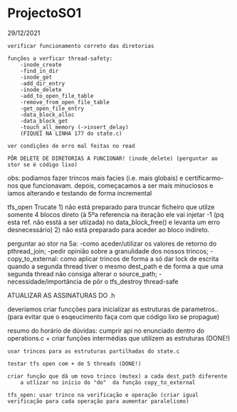  # ProjectoSO1
29/12/2021

    verificar funcionamento correto das diretorias

    funções a verficar thread-safety:
        -inode_create
        -find_in_dir
        -inode_get
        -add_dir_entry
        -inode_delete
        -add_to_open_file_table
        -remove_from_open_file_table
        -get_open_file_entry
        -data_block_alloc
        -data_block_get
        -touch_all_memory (->insert_delay)
        (FIQUEI NA LINHA 177 do state.c)

    ver condições de erro mal feitas no read

    PÔR DELETE DE DIRETORIAS A FUNCIONAR! (inode_delete) (perguntar ao stor se é código lixo)


obs: podiamos fazer trincos mais facies (i.e. mais globais) e certificarmo-nos que funcionavam. depois, começacamos a ser mais minuciosos e iamos alterando e testando de forma incremental


tfs_open Trucate
    1) não está preparado para truncar ficheiro que utilze somente 4 blocos direto (à 5ºa referencia na iteração ele vai injetar -1 (pq esta ref. não esstá a ser utiizada) no data_block_free() e levanta um erro desnecessário)
    2) não está preparado para aceder ao bloco indireto.


perguntar ao stor na 5a: 
    -como aceder/utilizar os valores de retorno do pthread_join;
    -pedir opinião sobre a granulidade dos nossos trincos;
    -copy_to_external: como aplicar trincos de forma a só dar lock de escrita quando a segunda thread tiver o mesmo dest_path e de forma a que uma segunda thread não consiga alterar o source_path;
    -necessidade/importância de pôr o tfs_destroy thread-safe
    

ATUALIZAR AS ASSINATURAS DO .h

deveriamos criar funcções para inicializar as estruturas de parametros.. (para evitar que o esqeucimento faça com que código lixo se propague)



resumo do horário de dúvidas:
    cumprir api no enunciado dentro do operations.c +  criar funções intermédias que utilizem as estruturas (DONE!)

    usar trincos para as estruturas partilhadas do state.c

    testar tfs open com + de 5 threads (DONE!)

    criar função que dá um novo trinco (mutex) a cada dest_path diferente
        a utlizar no início do "do"  da função copy_to_external

    tfs_open: usar trinco na verificação e operação (criar igual verificação para cada operação para aumentar paralelismo)

